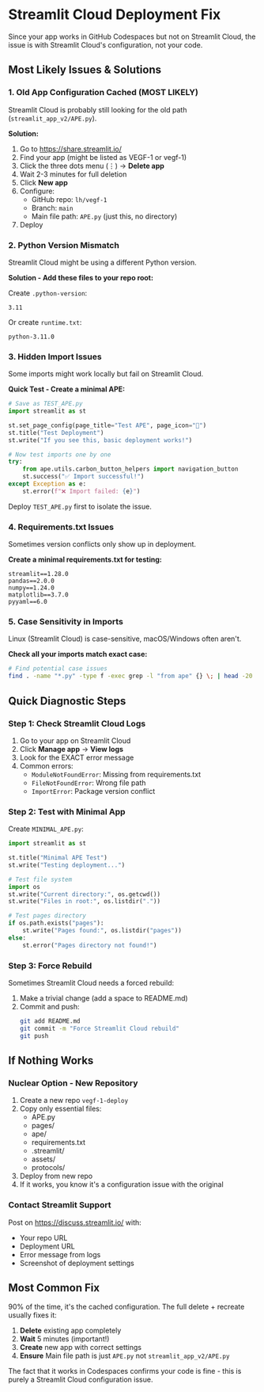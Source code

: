 # Streamlit Cloud Deployment Fix

Since your app works in GitHub Codespaces but not on Streamlit Cloud, the issue is with Streamlit Cloud's configuration, not your code.

## Most Likely Issues & Solutions

### 1. **Old App Configuration Cached** (MOST LIKELY)

Streamlit Cloud is probably still looking for the old path (`streamlit_app_v2/APE.py`).

**Solution:**
1. Go to https://share.streamlit.io/
2. Find your app (might be listed as VEGF-1 or vegf-1)
3. Click the three dots menu (⋮) → **Delete app**
4. Wait 2-3 minutes for full deletion
5. Click **New app**
6. Configure:
   - GitHub repo: `lh/vegf-1`
   - Branch: `main`
   - Main file path: `APE.py` (just this, no directory)
7. Deploy

### 2. **Python Version Mismatch**

Streamlit Cloud might be using a different Python version.

**Solution - Add these files to your repo root:**

Create `.python-version`:
```
3.11
```

Or create `runtime.txt`:
```
python-3.11.0
```

### 3. **Hidden Import Issues**

Some imports might work locally but fail on Streamlit Cloud.

**Quick Test - Create a minimal APE:**
```python
# Save as TEST_APE.py
import streamlit as st

st.set_page_config(page_title="Test APE", page_icon="🦍")
st.title("Test Deployment")
st.write("If you see this, basic deployment works!")

# Now test imports one by one
try:
    from ape.utils.carbon_button_helpers import navigation_button
    st.success("✅ Import successful!")
except Exception as e:
    st.error(f"❌ Import failed: {e}")
```

Deploy `TEST_APE.py` first to isolate the issue.

### 4. **Requirements.txt Issues**

Sometimes version conflicts only show up in deployment.

**Create a minimal requirements.txt for testing:**
```
streamlit==1.28.0
pandas==2.0.0
numpy==1.24.0
matplotlib==3.7.0
pyyaml==6.0
```

### 5. **Case Sensitivity in Imports**

Linux (Streamlit Cloud) is case-sensitive, macOS/Windows often aren't.

**Check all your imports match exact case:**
```bash
# Find potential case issues
find . -name "*.py" -type f -exec grep -l "from ape" {} \; | head -20
```

## Quick Diagnostic Steps

### Step 1: Check Streamlit Cloud Logs
1. Go to your app on Streamlit Cloud
2. Click **Manage app** → **View logs**
3. Look for the EXACT error message
4. Common errors:
   - `ModuleNotFoundError`: Missing from requirements.txt
   - `FileNotFoundError`: Wrong file path
   - `ImportError`: Package version conflict

### Step 2: Test with Minimal App
Create `MINIMAL_APE.py`:
```python
import streamlit as st

st.title("Minimal APE Test")
st.write("Testing deployment...")

# Test file system
import os
st.write("Current directory:", os.getcwd())
st.write("Files in root:", os.listdir("."))

# Test pages directory
if os.path.exists("pages"):
    st.write("Pages found:", os.listdir("pages"))
else:
    st.error("Pages directory not found!")
```

### Step 3: Force Rebuild
Sometimes Streamlit Cloud needs a forced rebuild:

1. Make a trivial change (add a space to README.md)
2. Commit and push:
   ```bash
   git add README.md
   git commit -m "Force Streamlit Cloud rebuild"
   git push
   ```

## If Nothing Works

### Nuclear Option - New Repository
1. Create a new repo `vegf-1-deploy` 
2. Copy only essential files:
   - APE.py
   - pages/
   - ape/
   - requirements.txt
   - .streamlit/
   - assets/
   - protocols/
3. Deploy from new repo
4. If it works, you know it's a configuration issue with the original

### Contact Streamlit Support
Post on https://discuss.streamlit.io/ with:
- Your repo URL
- Deployment URL
- Error message from logs
- Screenshot of deployment settings

## Most Common Fix

90% of the time, it's the cached configuration. The full delete + recreate usually fixes it:

1. **Delete** existing app completely
2. **Wait** 5 minutes (important!)
3. **Create** new app with correct settings
4. **Ensure** Main file path is just `APE.py` not `streamlit_app_v2/APE.py`

The fact that it works in Codespaces confirms your code is fine - this is purely a Streamlit Cloud configuration issue.